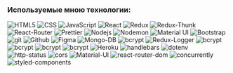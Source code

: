 ### Используемые мною технологии:

<p>
    <img alt="HTML5" src="https://img.shields.io/badge/-HTML-yellow?style=for-the-badge&logo=HTML5&logoColor=orange" />
    <img alt="CSS" src="https://img.shields.io/badge/-CSS-blue?style=for-the-badge&logo=HTML5&logoColor=white" />
    <img alt="JavaScript" src="https://img.shields.io/badge/-JavaScript-red?style=for-the-badge&logo=JavaScript&logoColor=white" />
    <img alt="React" src="https://img.shields.io/badge/-React-45b8d8?style=for-the-badge&logo=react&logoColor=white" />
    <img alt="Redux" src="https://img.shields.io/badge/-Redux-430098?style=for-the-badge&logo=redux&logoColor=white" />
    <img alt="Redux-Thunk" src="https://img.shields.io/badge/-Redux_Thunk-430098?style=for-the-badge&logo=Redux&logoColor=white" />
    <img alt="React-Router" src="https://img.shields.io/badge/-React_Router-black?style=for-the-badge&logo=react-router&logoColor=orange" />
    <img alt="Prettier" src="https://img.shields.io/badge/-Prettier-grey?style=for-the-badge&logo=Prettier&logoColor=orange" />
    <img alt="Nodejs" src="https://img.shields.io/badge/-Nodejs-43853d?style=for-the-badge&logo=Node.js&logoColor=white" /> 
    <img alt="Nodemon" src="https://img.shields.io/badge/-Nodemon-black?style=for-the-badge&logo=nodemon&logoColor=43853d" />  
    <img alt="Material UI" src="https://img.shields.io/badge/-MaterialUI-blue?style=for-the-badge&logo=materialUI&logoColor=white" />
    <img alt="Bootstrap" src="https://img.shields.io/badge/-Bootstrap-430098?style=for-the-badge&logo=Bootstrap&logoColor=white" />
    <img alt="git" src="https://img.shields.io/badge/-Git-F05032?style=for-the-badge&logo=git&logoColor=white" />
    <img alt="Github" src="https://img.shields.io/badge/-Github-black?style=for-the-badge&logo=github&logoColor=white" />
    <img alt="Figma" src="https://img.shields.io/badge/-Figma-rgb(242, 78, 30)?style=for-the-badge&logo=figma&logoColor=white" />
    <img alt="Mongo-DB" src="https://img.shields.io/badge/-Mongo_DB-red?style=for-the-badge&logo=MongoDB&logoColor=black" />
    <img alt="bcrypt" src="https://img.shields.io/badge/express-green?style=for-the-badge&logo=express" />
    <img alt="Redux-Logger" src="https://img.shields.io/badge/-React_Hooks-430098?style=for-the-badge&logo=Redux&logoColor=white" />
    <img alt="bcrypt" src="https://img.shields.io/badge/redux devtools-430098?style=for-the-badge&logo=redux" />
    <img alt="bcrypt" src="https://img.shields.io/badge/bcrypt-✔️-green?style=for-the-badge&logo" />
    <img alt="bcrypt" src="https://img.shields.io/badge/mongoose-✔️-green?style=for-the-badge&logo=mongoose" />
    <img alt="bcrypt" src="https://img.shields.io/badge/eslint-blue?style=for-the-badge&logo=eslint" />
    <img alt="Heroku" src="https://img.shields.io/badge/-jsonwebtoken-764ABC?style=for-the-badge&logoColor=white" />
    <img alt="handlebars" src="https://img.shields.io/badge/-handlebars-red?style=for-the-badge" />
    <img alt="dotenv" src="https://img.shields.io/badge/-dotenv-red?style=for-the-badge" />
    <img alt="http-status" src="https://img.shields.io/badge/-http--status-purple?style=for-the-badge" />
    <img alt="cors" src="https://img.shields.io/badge/-cors-pink?style=for-the-badge" />
    <img alt="Material-UI" src="https://img.shields.io/badge/-Materilal--UI-blue?style=for-the-badge" />
    <img alt="react-router-dom" src="https://img.shields.io/badge/-react--router--dom-red?style=for-the-badge" />
    <img alt="concurrently" src="https://img.shields.io/badge/-concurrently-black?style=for-the-badge" />
    <img alt="styled-components" src="https://img.shields.io/badge/-styled--components-green?style=for-the-badge" />
</p>

